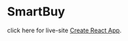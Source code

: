 # SmartBuy

click here for live-site [Create React App](https://github.com/facebook/create-react-app).

